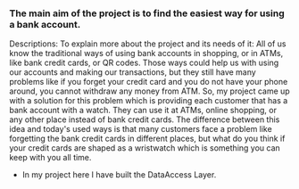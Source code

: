 ### The main aim of the project is to find the easiest way for using a bank account.

Descriptions:
To explain more about the project and its needs of it: All of us know the traditional ways of using bank accounts in shopping, or in ATMs, like bank credit cards, or QR codes. Those ways could help us with using our accounts and making our transactions, but they still have many problems like if you forget your credit card and you do not have your phone around, you cannot withdraw any money from ATM. So, my project came up with a solution for this problem which is providing each customer that has a bank account with a watch. They can use it at ATMs, online shopping, or any other place instead of bank credit cards. The difference between this idea and today's used ways is that many customers face a problem like forgetting the bank credit cards in different places, but what do you think if your credit cards are shaped as a wristwatch which is something you can keep with you all time.

- In my project here I have built the DataAccess Layer.
